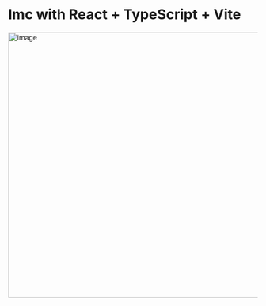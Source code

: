# Imc with React + TypeScript + Vite

<p><img width="536" alt="image" src="https://github.com/deividsonsabino/react-imc/assets/33181693/ebe72d80-c4fe-4547-b920-3c186e898061"></p>

 
